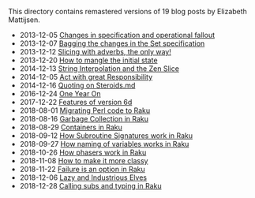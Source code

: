 This directory contains remastered versions of 19 blog posts by Elizabeth Mattijsen.

- 2013-12-05 [Changes in specification and operational fallout](Changes-in-specification-and-operational-fallout.md)
- 2013-12-07 [Bagging the changes in the Set specification](Bagging-the-changes-in-the-Set-specification.md)
- 2013-12-12 [Slicing with adverbs, the only way!](Slicing-with-adverbs-the-only-way.md)
- 2013-12-20 [How to mangle the initial state](How-to-mangle-the-initial-state.md)
- 2014-12-13 [String Interpolation and the Zen Slice](String-Interpolation-and-the-Zen-Slice.md)
- 2014-12-05 [Act with great Responsibility](Act-with-great-Responsibility.md)
- 2014-12-16 [Quoting on Steroids.md](Quoting-on-Steroids.md)
- 2016-12-24 [One Year On](One-Year-On.md)
- 2017-12-22 [Features of version 6d](Features-of-version-6d.md)
- 2018-08-01 [Migrating Perl code to Raku](Migrating-Perl-code-to-Raku.md)
- 2018-08-16 [Garbage Collection in Raku](Garbage-Collection-in-Raku.md)
- 2018-08-29 [Containers in Raku](Containers-in-Raku.md)
- 2018-09-12 [How Subroutine Signatures work in Raku](How-Subroutine-Signatures-work-in-Raku.md)
- 2018-09-27 [How naming of variables works in Raku](How-naming-of-variables-works-in-Raku.md)
- 2018-10-26 [How phasers work in Raku](How-phasers-work-in-Raku.md)
- 2018-11-08 [How to make it more classy](How-to-make-it-more-classy.md)
- 2018-11-22 [Failure is an option in Raku](Failure-is-an-option-in-Raku.md)
- 2018-12-06 [Lazy and Industrious Elves](Lazy-and-Industrious-Elves.md)
- 2018-12-28 [Calling subs and typing in Raku](Calling-subs-and-typing-in-Raku.md)
